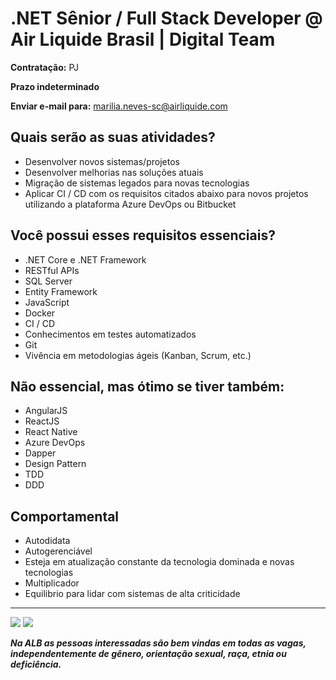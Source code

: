 # .NET Sênior / Full Stack Developer @ Air Liquide Brasil | Digital Team

**Contratação:** PJ

**Prazo indeterminado**

**Enviar e-mail para:** marilia.neves-sc@airliquide.com

## Quais serão as suas atividades?

- Desenvolver novos sistemas/projetos
- Desenvolver melhorias nas soluções atuais
- Migração de sistemas legados para novas tecnologias
- Aplicar CI / CD com os requisitos citados abaixo para novos projetos utilizando a plataforma Azure DevOps ou Bitbucket

## Você possui esses requisitos essenciais?
- .NET Core e .NET Framework
- RESTful APIs
- SQL Server
- Entity Framework
- JavaScript
- Docker
- CI / CD
- Conhecimentos em testes automatizados
- Git
- Vivência em metodologias ágeis (Kanban, Scrum, etc.)

## Não essencial, mas ótimo se tiver também:
- AngularJS
- ReactJS
- React Native
- Azure DevOps
- Dapper
- Design Pattern
- TDD
- DDD

## Comportamental

- Autodidata
- Autogerenciável
- Esteja em atualização constante da tecnologia dominada e novas tecnologias
- Multiplicador
- Equilibrio para lidar com sistemas de alta criticidade

---

![](https://i.ibb.co/X4GV83K/Whats-App-Image-2020-09-29-at-10-01-09.jpg)
![](https://i.ibb.co/jyyTGxY/Whats-App-Image-2020-09-29-at-10-01-08.jpg)

_**Na ALB as pessoas interessadas são bem vindas em todas as vagas, independentemente de gênero, orientação sexual, raça, etnia ou deficiência.**_
